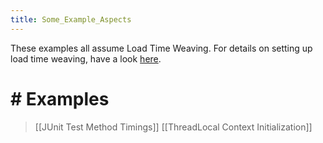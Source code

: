 ```yaml
---
title: Some_Example_Aspects
---
```

These examples all assume Load Time Weaving. For details on setting up load time weaving, have a look [here]({{site.pagesurl}}/Eclipse_VM_Configuration_for_AspectJ).

# # Examples 
> [[JUnit Test Method Timings]]
> [[ThreadLocal Context Initialization]]
